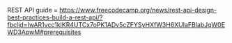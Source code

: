 REST API guide = https://www.freecodecamp.org/news/rest-api-design-best-practices-build-a-rest-api/?fbclid=IwAR1vcc1kIKR4UTCx7oPK1ADv5cZFYSyHXfW3H6XUIaFBlabJqW0EWD3ApwM#prerequisites